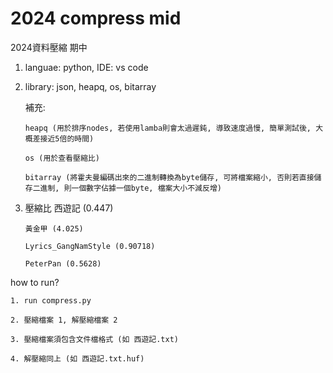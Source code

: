# 2024 compress mid
2024資料壓縮 期中

 1. languae: python, IDE: vs code
 
 2. library: json, heapq, os, bitarray
    
    補充: 
    
        heapq (用於排序nodes, 若使用lamba則會太過遲鈍, 導致速度過慢, 簡單測試後, 大概差接近5倍的時間)

        os (用於查看壓縮比)

        bitarray (將霍夫曼編碼出來的二進制轉換為byte儲存, 可將檔案縮小, 否則若直接儲存二進制, 則一個數字佔據一個byte, 檔案大小不減反增)
    
 3. 壓縮比
        西遊記 (0.447)

        黃金甲 (4.025)
        
        Lyrics_GangNamStyle (0.90718)
        
        PeterPan (0.5628)   



how to run?

    1. run compress.py

    2. 壓縮檔案 1, 解壓縮檔案 2

    3. 壓縮檔案須包含文件檔格式 (如 西遊記.txt)

    4. 解壓縮同上 (如 西遊記.txt.huf)
